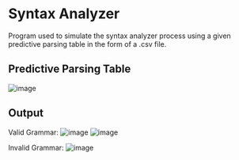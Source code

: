 # Syntax Analyzer
Program used to simulate the syntax analyzer process using a given predictive parsing table in the form of a .csv file.

## Predictive Parsing Table
![image](https://github.com/DannyCamacho/syntaxanalyzer/assets/91514165/52abe64a-fc57-4fc9-b2ac-3ff4fea31609)

## Output
Valid Grammar:
![image](https://github.com/DannyCamacho/syntaxanalyzer/assets/91514165/1bcb351b-6f92-4354-993e-6600b4ea56ca)
![image](https://github.com/DannyCamacho/syntaxanalyzer/assets/91514165/b8782778-aa3d-4197-ba93-3e88c83f98a9)

Invalid Grammar:
![image](https://github.com/DannyCamacho/syntaxanalyzer/assets/91514165/ca4affb1-5ebc-4d45-ad25-294e207b5660)
